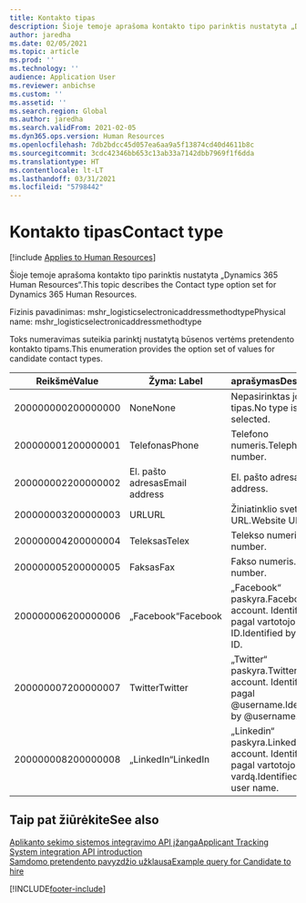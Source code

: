 ```yaml
---
title: Kontakto tipas
description: Šioje temoje aprašoma kontakto tipo parinktis nustatyta „Dynamics 365 Human Resources“.
author: jaredha
ms.date: 02/05/2021
ms.topic: article
ms.prod: ''
ms.technology: ''
audience: Application User
ms.reviewer: anbichse
ms.custom: ''
ms.assetid: ''
ms.search.region: Global
ms.author: jaredha
ms.search.validFrom: 2021-02-05
ms.dyn365.ops.version: Human Resources
ms.openlocfilehash: 7db2bdcc45d057ea6aa9a5f13874cd40d4611b8c
ms.sourcegitcommit: 3cdc42346bb653c13ab33a7142dbb7969f1f6dda
ms.translationtype: HT
ms.contentlocale: lt-LT
ms.lasthandoff: 03/31/2021
ms.locfileid: "5798442"
---
```

# <a name="contact-type"></a><span data-ttu-id="ff840-103">Kontakto tipas</span><span class="sxs-lookup"><span data-stu-id="ff840-103">Contact type</span></span>

[!include [Applies to Human Resources](../includes/applies-to-hr.md)]

<span data-ttu-id="ff840-104">Šioje temoje aprašoma kontakto tipo parinktis nustatyta „Dynamics 365 Human Resources“.</span><span class="sxs-lookup"><span data-stu-id="ff840-104">This topic describes the Contact type option set for Dynamics 365 Human Resources.</span></span>

<span data-ttu-id="ff840-105">Fizinis pavadinimas: mshr_logisticselectronicaddressmethodtype</span><span class="sxs-lookup"><span data-stu-id="ff840-105">Physical name: mshr_logisticselectronicaddressmethodtype</span></span>

<span data-ttu-id="ff840-106">Toks numeravimas suteikia parinktį nustatytą būsenos vertėms pretendento kontakto tipams.</span><span class="sxs-lookup"><span data-stu-id="ff840-106">This enumeration provides the option set of values for candidate contact types.</span></span> 

| <span data-ttu-id="ff840-107">Reikšmė</span><span class="sxs-lookup"><span data-stu-id="ff840-107">Value</span></span> | <span data-ttu-id="ff840-108">Žyma: </span><span class="sxs-lookup"><span data-stu-id="ff840-108">Label</span></span> | <span data-ttu-id="ff840-109">aprašymas</span><span class="sxs-lookup"><span data-stu-id="ff840-109">Description</span></span> |
| --- | --- | --- |
| <span data-ttu-id="ff840-110">200000000</span><span class="sxs-lookup"><span data-stu-id="ff840-110">200000000</span></span> | <span data-ttu-id="ff840-111">None</span><span class="sxs-lookup"><span data-stu-id="ff840-111">None</span></span> | <span data-ttu-id="ff840-112">Nepasirinktas joks tipas.</span><span class="sxs-lookup"><span data-stu-id="ff840-112">No type is selected.</span></span> |
| <span data-ttu-id="ff840-113">200000001</span><span class="sxs-lookup"><span data-stu-id="ff840-113">200000001</span></span> | <span data-ttu-id="ff840-114">Telefonas</span><span class="sxs-lookup"><span data-stu-id="ff840-114">Phone</span></span> | <span data-ttu-id="ff840-115">Telefono numeris.</span><span class="sxs-lookup"><span data-stu-id="ff840-115">Telephone number.</span></span> |
| <span data-ttu-id="ff840-116">200000002</span><span class="sxs-lookup"><span data-stu-id="ff840-116">200000002</span></span> | <span data-ttu-id="ff840-117">El. pašto adresas</span><span class="sxs-lookup"><span data-stu-id="ff840-117">Email address</span></span> | <span data-ttu-id="ff840-118">El. pašto adresas.</span><span class="sxs-lookup"><span data-stu-id="ff840-118">Email address.</span></span> |
| <span data-ttu-id="ff840-119">200000003</span><span class="sxs-lookup"><span data-stu-id="ff840-119">200000003</span></span> | <span data-ttu-id="ff840-120">URL</span><span class="sxs-lookup"><span data-stu-id="ff840-120">URL</span></span> | <span data-ttu-id="ff840-121">Žiniatinklio svetainės URL.</span><span class="sxs-lookup"><span data-stu-id="ff840-121">Website URL.</span></span> |
| <span data-ttu-id="ff840-122">200000004</span><span class="sxs-lookup"><span data-stu-id="ff840-122">200000004</span></span> | <span data-ttu-id="ff840-123">Teleksas</span><span class="sxs-lookup"><span data-stu-id="ff840-123">Telex</span></span> | <span data-ttu-id="ff840-124">Telekso numeris.</span><span class="sxs-lookup"><span data-stu-id="ff840-124">Telex number.</span></span> |
| <span data-ttu-id="ff840-125">200000005</span><span class="sxs-lookup"><span data-stu-id="ff840-125">200000005</span></span> | <span data-ttu-id="ff840-126">Faksas</span><span class="sxs-lookup"><span data-stu-id="ff840-126">Fax</span></span> | <span data-ttu-id="ff840-127">Fakso numeris.</span><span class="sxs-lookup"><span data-stu-id="ff840-127">Fax number.</span></span> |
| <span data-ttu-id="ff840-128">200000006</span><span class="sxs-lookup"><span data-stu-id="ff840-128">200000006</span></span> | <span data-ttu-id="ff840-129">„Facebook“</span><span class="sxs-lookup"><span data-stu-id="ff840-129">Facebook</span></span> | <span data-ttu-id="ff840-130">„Facebook“ paskyra.</span><span class="sxs-lookup"><span data-stu-id="ff840-130">Facebook account.</span></span> <span data-ttu-id="ff840-131">Identifikuotas pagal vartotojo ID.</span><span class="sxs-lookup"><span data-stu-id="ff840-131">Identified by User ID.</span></span> |
| <span data-ttu-id="ff840-132">200000007</span><span class="sxs-lookup"><span data-stu-id="ff840-132">200000007</span></span> | <span data-ttu-id="ff840-133">Twitter</span><span class="sxs-lookup"><span data-stu-id="ff840-133">Twitter</span></span> | <span data-ttu-id="ff840-134">„Twitter“ paskyra.</span><span class="sxs-lookup"><span data-stu-id="ff840-134">Twitter account.</span></span> <span data-ttu-id="ff840-135">Identifikuotas pagal @username.</span><span class="sxs-lookup"><span data-stu-id="ff840-135">Identified by @username.</span></span> |
| <span data-ttu-id="ff840-136">200000008</span><span class="sxs-lookup"><span data-stu-id="ff840-136">200000008</span></span> | <span data-ttu-id="ff840-137">„LinkedIn“</span><span class="sxs-lookup"><span data-stu-id="ff840-137">LinkedIn</span></span> | <span data-ttu-id="ff840-138">„Linkedin“ paskyra.</span><span class="sxs-lookup"><span data-stu-id="ff840-138">LinkedIn account.</span></span> <span data-ttu-id="ff840-139">Identifikuotas pagal vartotojo vardą.</span><span class="sxs-lookup"><span data-stu-id="ff840-139">Identified by user name.</span></span> |

## <a name="see-also"></a><span data-ttu-id="ff840-140">Taip pat žiūrėkite</span><span class="sxs-lookup"><span data-stu-id="ff840-140">See also</span></span>

[<span data-ttu-id="ff840-141">Aplikanto sekimo sistemos integravimo API įžanga</span><span class="sxs-lookup"><span data-stu-id="ff840-141">Applicant Tracking System integration API introduction</span></span>](hr-admin-integration-ats-api-introduction.md)<br>
[<span data-ttu-id="ff840-142">Samdomo pretendento pavyzdžio užklausa</span><span class="sxs-lookup"><span data-stu-id="ff840-142">Example query for Candidate to hire</span></span>](hr-admin-integration-ats-api-candidate-to-hire-example-query.md)


[!INCLUDE[footer-include](../includes/footer-banner.md)]
